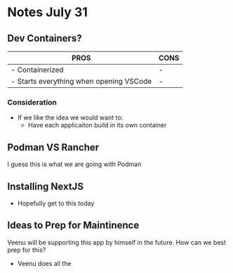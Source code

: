 # Notes July 31

## Dev Containers?

| PROS | CONS |
|------|------|
| - Containerized | -    |
| - Starts everything when opening VSCode | -    |

### Consideration

- If we like the idea we would want to:
  - Have each applicaiton build in its own container

## Podman VS Rancher

I guess this is what we are going with Podman

## Installing NextJS

- Hopefully get to this today

## Ideas to Prep for Maintinence

Veenu will be supporting this app by himself in the future. How can we best prep for this?

- Veenu does all the

